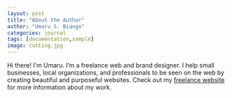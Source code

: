 ```yaml
---
layout: post
title: "About the Author"
author: "Umaru S. Biango"
categories: journal
tags: [documentation,sample]
image: cutting.jpg
---
```


Hi there! I'm Umaru. I’m a freelance web and brand designer. I help small businesses, local organizations, and professionals to be seen on the web by creating beautiful and purposeful websites. Check out my [freelance website](https://www.subdesigne.com/) for more information about my work.
